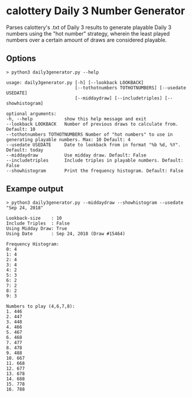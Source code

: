 # calottery Daily 3 Number Generator

Parses calottery's .txt of Daily 3 results to generate playable Daily 3 numbers using the "hot number" strategy, wherein the least played numbers over a certain amount of draws are considered playable.

## Options

```
> python3 daily3generator.py --help

usage: daily3generator.py [-h] [--lookback LOOKBACK]
                          [--tothotnumbers TOTHOTNUMBERS] [--usedate USEDATE]
                          [--middaydraw] [--includetriples] [--showhistogram]

optional arguments:
-h, --help            show this help message and exit
--lookback LOOKBACK   Number of previous draws to calculate from. Default: 10
--tothotnumbers TOTHOTNUMBERS Number of "hot numbers" to use in generating playable numbers. Max: 10 Default: 4
--usedate USEDATE     Date to lookback from in format "%b %d, %Y". Default: today
--middaydraw          Use midday draw. Default: False
--includetriples      Include triples in playable numbers. Default: False
--showhistogram       Print the frequency histogram. Default: False
```

## Exampe output
```
> python3 daily3generator.py --middaydraw --showhistogram --usedate "Sep 24, 2018"

Lookback-size    : 10
Include Triples  : False
Using Midday Draw: True
Using Date       : Sep 24, 2018 (Draw #15464)

Frequency Histogram:
0: 4
1: 4
2: 4
3: 4
4: 2
5: 3
6: 2
7: 2
8: 2
9: 3

Numbers to play (4,6,7,8):
1. 446
2. 447
3. 448
4. 466
5. 467
6. 468
7. 477
8. 478
9. 488
10. 667
11. 668
12. 677
13. 678
14. 688
15. 778
16. 788
```

